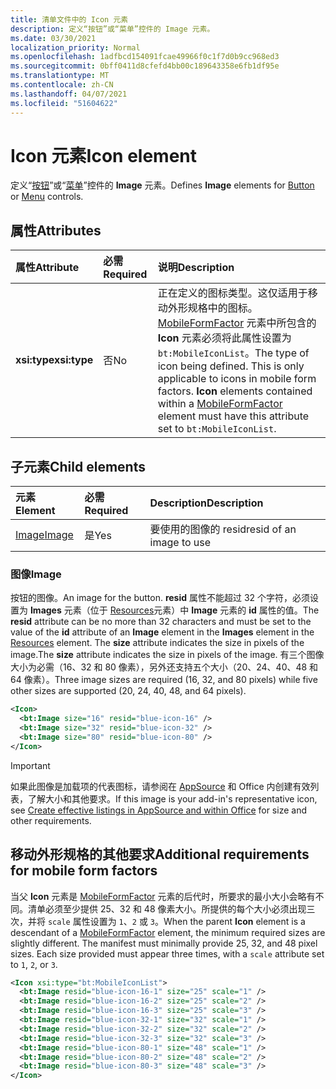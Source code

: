 ```yaml
---
title: 清单文件中的 Icon 元素
description: 定义“按钮”或“菜单”控件的 Image 元素。
ms.date: 03/30/2021
localization_priority: Normal
ms.openlocfilehash: 1adfbcd154091fcae49966f0c1f7d0b9cc968ed3
ms.sourcegitcommit: 0bff0411d8cfefd4bb00c189643358e6fb1df95e
ms.translationtype: MT
ms.contentlocale: zh-CN
ms.lasthandoff: 04/07/2021
ms.locfileid: "51604622"
---
```

# <a name="icon-element"></a><span data-ttu-id="ea6af-103">Icon 元素</span><span class="sxs-lookup"><span data-stu-id="ea6af-103">Icon element</span></span>

<span data-ttu-id="ea6af-104">定义“[按钮](control.md#button-control)”或“[菜单](control.md#menu-dropdown-button-controls)”控件的 **Image** 元素。</span><span class="sxs-lookup"><span data-stu-id="ea6af-104">Defines **Image** elements for [Button](control.md#button-control) or [Menu](control.md#menu-dropdown-button-controls) controls.</span></span>

## <a name="attributes"></a><span data-ttu-id="ea6af-105">属性</span><span class="sxs-lookup"><span data-stu-id="ea6af-105">Attributes</span></span>

|  <span data-ttu-id="ea6af-106">属性</span><span class="sxs-lookup"><span data-stu-id="ea6af-106">Attribute</span></span>  |  <span data-ttu-id="ea6af-107">必需</span><span class="sxs-lookup"><span data-stu-id="ea6af-107">Required</span></span>  |  <span data-ttu-id="ea6af-108">说明</span><span class="sxs-lookup"><span data-stu-id="ea6af-108">Description</span></span>  |
|:-----|:-----|:-----|
|  <span data-ttu-id="ea6af-109">**xsi:type**</span><span class="sxs-lookup"><span data-stu-id="ea6af-109">**xsi:type**</span></span>  |  <span data-ttu-id="ea6af-110">否</span><span class="sxs-lookup"><span data-stu-id="ea6af-110">No</span></span>  | <span data-ttu-id="ea6af-p101">正在定义的图标类型。这仅适用于移动外形规格中的图标。[MobileFormFactor](mobileformfactor.md) 元素中所包含的 **Icon** 元素必须将此属性设置为 `bt:MobileIconList`。</span><span class="sxs-lookup"><span data-stu-id="ea6af-p101">The type of icon being defined. This is only applicable to icons in mobile form factors. **Icon** elements contained within a [MobileFormFactor](mobileformfactor.md) element must have this attribute set to `bt:MobileIconList`.</span></span> |

## <a name="child-elements"></a><span data-ttu-id="ea6af-114">子元素</span><span class="sxs-lookup"><span data-stu-id="ea6af-114">Child elements</span></span>

|  <span data-ttu-id="ea6af-115">元素</span><span class="sxs-lookup"><span data-stu-id="ea6af-115">Element</span></span> |  <span data-ttu-id="ea6af-116">必需</span><span class="sxs-lookup"><span data-stu-id="ea6af-116">Required</span></span>  |  <span data-ttu-id="ea6af-117">Description</span><span class="sxs-lookup"><span data-stu-id="ea6af-117">Description</span></span>  |
|:-----|:-----|:-----|
|  [<span data-ttu-id="ea6af-118">Image</span><span class="sxs-lookup"><span data-stu-id="ea6af-118">Image</span></span>](#image)        | <span data-ttu-id="ea6af-119">是</span><span class="sxs-lookup"><span data-stu-id="ea6af-119">Yes</span></span> |   <span data-ttu-id="ea6af-120">要使用的图像的 resid</span><span class="sxs-lookup"><span data-stu-id="ea6af-120">resid of an image to use</span></span>         |

### <a name="image"></a><span data-ttu-id="ea6af-121">图像</span><span class="sxs-lookup"><span data-stu-id="ea6af-121">Image</span></span>

<span data-ttu-id="ea6af-122">按钮的图像。</span><span class="sxs-lookup"><span data-stu-id="ea6af-122">An image for the button.</span></span> <span data-ttu-id="ea6af-123">**resid** 属性不能超过 32 个字符，必须设置为 **Images** 元素（位于 [Resources](resources.md)元素）中 **Image** 元素的 **id** 属性的值。</span><span class="sxs-lookup"><span data-stu-id="ea6af-123">The **resid** attribute can be no more than 32 characters and must be set to the value of the **id** attribute of an **Image** element in the **Images** element in the [Resources](resources.md) element.</span></span> <span data-ttu-id="ea6af-124">The **size** attribute indicates the size in pixels of the image.</span><span class="sxs-lookup"><span data-stu-id="ea6af-124">The **size** attribute indicates the size in pixels of the image.</span></span> <span data-ttu-id="ea6af-125">有三个图像大小为必需（16、32 和 80 像素），另外还支持五个大小（20、24、40、48 和 64 像素）。</span><span class="sxs-lookup"><span data-stu-id="ea6af-125">Three image sizes are required (16, 32, and 80 pixels) while five other sizes are supported (20, 24, 40, 48, and 64 pixels).</span></span>

```xml
<Icon>
  <bt:Image size="16" resid="blue-icon-16" />
  <bt:Image size="32" resid="blue-icon-32" />
  <bt:Image size="80" resid="blue-icon-80" />
</Icon>
```

> [!IMPORTANT]
> <span data-ttu-id="ea6af-126">如果此图像是加载项的代表图标，请参阅在 [AppSource](/office/dev/store/create-effective-office-store-listings#create-an-icon-for-your-add-in) 和 Office 内创建有效列表，了解大小和其他要求。</span><span class="sxs-lookup"><span data-stu-id="ea6af-126">If this image is your add-in's representative icon, see [Create effective listings in AppSource and within Office](/office/dev/store/create-effective-office-store-listings#create-an-icon-for-your-add-in) for size and other requirements.</span></span>

## <a name="additional-requirements-for-mobile-form-factors"></a><span data-ttu-id="ea6af-127">移动外形规格的其他要求</span><span class="sxs-lookup"><span data-stu-id="ea6af-127">Additional requirements for mobile form factors</span></span>

<span data-ttu-id="ea6af-p103">当父 **Icon** 元素是 [MobileFormFactor](mobileformfactor.md) 元素的后代时，所要求的最小大小会略有不同。清单必须至少提供 25、32 和 48 像素大小。所提供的每个大小必须出现三次，并将 `scale` 属性设置为 `1`、`2` 或 `3`。</span><span class="sxs-lookup"><span data-stu-id="ea6af-p103">When the parent **Icon** element is a descendant of a [MobileFormFactor](mobileformfactor.md) element, the minimum required sizes are slightly different. The manifest must minimally provide 25, 32, and 48 pixel sizes. Each size provided must appear three times, with a `scale` attribute set to `1`, `2`, or `3`.</span></span>

```xml
<Icon xsi:type="bt:MobileIconList">
  <bt:Image resid="blue-icon-16-1" size="25" scale="1" />
  <bt:Image resid="blue-icon-16-2" size="25" scale="2" />
  <bt:Image resid="blue-icon-16-3" size="25" scale="3" />
  <bt:Image resid="blue-icon-32-1" size="32" scale="1" />
  <bt:Image resid="blue-icon-32-2" size="32" scale="2" />
  <bt:Image resid="blue-icon-32-3" size="32" scale="3" />
  <bt:Image resid="blue-icon-80-1" size="48" scale="1" />
  <bt:Image resid="blue-icon-80-2" size="48" scale="2" />
  <bt:Image resid="blue-icon-80-3" size="48" scale="3" />
</Icon>
```

